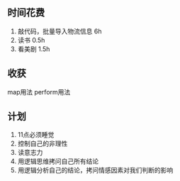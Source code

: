 ## 时间花费

1. 敲代码，批量导入物流信息  6h
2. 读书 0.5h
3. 看美剧 1.5h

## 收获

map用法
perform用法

## 计划

1. 11点必须睡觉
3. 控制自己的非理性
3. 读意志力
4. 用逻辑思维拷问自己所有结论
5. 用逻辑分析自己的结论，拷问情感因素对我们判断的影响
